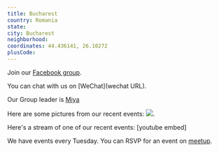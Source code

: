 ```yaml
---
title: Bucharest
country: Romania
state: 
city: Bucharest
neighborhood: 
coordinates: 44.436141, 26.10272
plusCode:
---
```

Join our [Facebook group](https://www.facebook.com/groups/free.code.camp.bucharest).

You can chat with us on [WeChat](wechat URL).

Our Group leader is [Miya](freecodecamp.org/miya)

Here are some pictures from our recent events:
![](https://scontent-dft4-2.xx.fbcdn.net/v/t31.0-8/17632373_10211498978606753_9112098305650042382_o.jpg?oh=cba308e6aa218073188f66a1a7f0da78&oe=59982593).

Here's a stream of one of our recent events:
[youtube embed]

We have events every Tuesday. You can RSVP for an event on [meetup](meetupurl).
